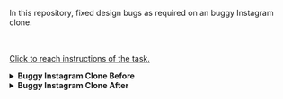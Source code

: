 In this repository, fixed design bugs as required on an buggy Instagram clone.

<br /><br />
    [Click to reach instructions of the task.](https://academy.patika.dev/tr/courses/bootstrap/odev2)


<details>
  <summary><b>Buggy Instagram Clone Before</b></summary>
  
  ![InstagramCloneBefore](https://github.com/emregokgedik/patikaTasks/assets/71225557/e6e3acab-fe07-4b13-bd52-256e2acee12b)


</details>


<details>
  <summary><b>Buggy Instagram Clone After</b></summary>
    
    
![InstagramCloneAfter](https://github.com/emregokgedik/patikaTasks/assets/71225557/21e1f04c-2bf2-4bbb-8df4-86cfbbffd471)



</details>
